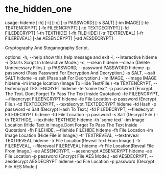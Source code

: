 # the_hidden_one

usage: hideme [-h] [-i] [-c] [-p PASSWORD] [-s SALT] [-im IMAGE] [-te TEXTENCRYPT] [-fe FILEENCRYPT] [-td TEXTDECRYPT] [-fd FILEDECRYPT] [-th TEXTHIDE] [-fh FILEHIDE] [-tr TEXTREVEAL] [-fr FILEREVEAL]
              [-ae AESENCRYPT] [-ad AESDECRYPT]

Cryptography And Steganography Script.

options:
  -h, --help            show this help message and exit
  -i, --interactive     hideme -i (Starts Script In Interactive Mode.)
  -c, --clean           hideme --clean (Delete Unnecessary Files.)
  -p PASSWORD, --password PASSWORD
                        hideme -p password (Pass Password For Encryption And Decryption.)
  -s SALT, --salt SALT  hideme -s salt (Pass salt For Decryption.)
  -im IMAGE, --image IMAGE
                        hideme -im image location (Image To Hide Text/File.)
  -te TEXTENCRYPT, --textencrypt TEXTENCRYPT
                        hideme -te 'some text' -p password (Encrypt The Text. Dont Forget To Pass The Text Inside Quotation)
  -fe FILEENCRYPT, --fileencrypt FILEENCRYPT
                        hideme -fe File Location -p password (Encrypt File.)
  -td TEXTDECRYPT, --textdecrypt TEXTDECRYPT
                        hideme -td Hash -p password -s Salt (Decrypt Hash To Text.)
  -fd FILEDECRYPT, --filedecrypt FILEDECRYPT
                        hideme -fd File Location -p password -s Salt (Decrypt File.)
  -th TEXTHIDE, --texthide TEXTHIDE
                        hideme -th 'some text' -im Image Location (Hide Text in Image.Dont Forget To Pass The Text Inside Quotation)
  -fh FILEHIDE, --filehide FILEHIDE
                        hideme -fh File Location -im Image Location (Hide File in Image.)
  -tr TEXTREVEAL, --textreveal TEXTREVEAL
                        hideme -tr File Location(Reveal Text From Image.)
  -fr FILEREVEAL, --filereveal FILEREVEAL
                        hideme -fr File Location(Reveal File From Image.)
  -ae AESENCRYPT, --aesencrypt AESENCRYPT
                        hideme -ae File Location -p password (Encrypt File AES Mode.)
  -ad AESDECRYPT, --aesdecrypt AESDECRYPT
                        hideme -ad File Location -p password (Decrypt File AES Mode.)
